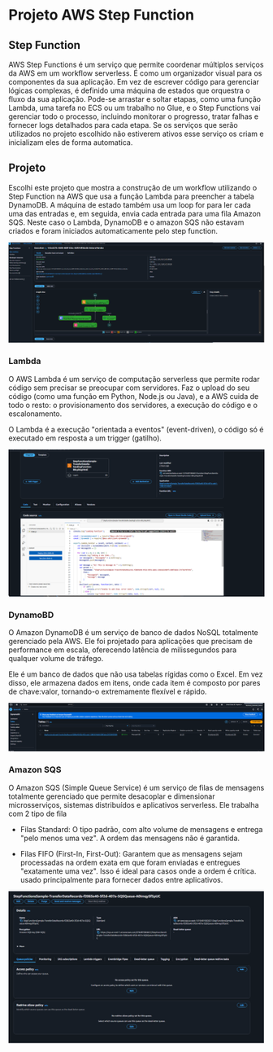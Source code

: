 # Projeto AWS Step Function

## Step Function
AWS Step Functions é um serviço que permite coordenar múltiplos serviços da AWS em um workflow serverless. É como um organizador visual para os componentes da sua aplicação. Em vez de escrever código para gerenciar lógicas complexas, é definido uma máquina de estados que orquestra o fluxo da sua aplicação. Pode-se arrastar e soltar etapas, como uma função Lambda, uma tarefa no ECS ou um trabalho no Glue, e o Step Functions vai gerenciar todo o processo, incluindo monitorar o progresso, tratar falhas e fornecer logs detalhados para cada etapa.
Se os serviços que serão utilizados no projeto escolhido não estiverem ativos esse serviço os criam e inicializam eles de forma automatica.

## Projeto
Escolhi este projeto que mostra a construção de um workflow utilizando o Step Function na AWS que usa a função Lambda para preencher a tabela DynamoDB. A máquina de estado também usa um loop for para ler cada uma das entradas e, em seguida, envia cada entrada para uma fila Amazon SQS.
Neste caso o Lambda, DynamoDB e o amazon SQS não estavam criados e foram iniciados automaticamente pelo step function. 

![Step Function](imagens/stepfunction.png)

### Lambda
O AWS Lambda é um serviço de computação serverless que permite rodar código sem precisar se preocupar com servidores. Faz o upload do seu código (como uma função em Python, Node.js ou Java), e a AWS cuida de todo o resto: o provisionamento dos servidores, a execução do código e o escalonamento.

O Lambda é a execução "orientada a eventos" (event-driven), o código só é executado em resposta a um trigger (gatilho).

![Lambda Criado pela Step Function](imagens/lambda.png)

### DynamoBD 
O Amazon DynamoDB é um serviço de banco de dados NoSQL totalmente gerenciado pela AWS. Ele foi projetado para aplicações que precisam de performance em escala, oferecendo latência de milissegundos para qualquer volume de tráfego.

Ele é um banco de dados que não usa tabelas rígidas como o Excel. Em vez disso, ele armazena dados em itens, onde cada item é composto por pares de chave:valor, tornando-o extremamente flexível e rápido.

![Banco de Dados dynamoDB](imagens/dnamoDB.png)

### Amazon SQS
O Amazon SQS (Simple Queue Service) é um serviço de filas de mensagens totalmente gerenciado que permite desacoplar e dimensionar microsserviços, sistemas distribuídos e aplicativos serverless. Ele trabalha com 2 tipo de fila
* Filas Standard: O tipo padrão, com alto volume de mensagens e entrega "pelo menos uma vez". A ordem das mensagens não é garantida.

* Filas FIFO (First-In, First-Out): Garantem que as mensagens sejam processadas na ordem exata em que foram enviadas e entregues "exatamente uma vez". Isso é ideal para casos onde a ordem é crítica.
usado principalmente para fornecer dados entre aplicativos.

![Aazon SQS](imagens/SQS.png) 



